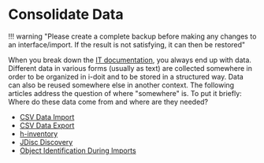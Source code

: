 # Consolidate Data

!!! warning "Please create a complete backup before making any changes to an interface/import. If the result is not satisfying, it can then be restored"

When you break down the [IT documentation](../glossary.md), you always end up with data. Different data in various forms (usually as text) are collected somewhere in order to be organized in i-doit and to be stored in a structured way. Data can also be reused somewhere else in another context. The following articles address the question of where "somewhere" is. To put it briefly: Where do these data come from and where are they needed?

-   [CSV Data Import](csv-data-import/index.md)
-   [CSV Data Export](csv-data-export.md)
-   [h-inventory](h-inventory.md)
-   [JDisc Discovery](jdisc/index.md)
-   [Object Identification During Imports](object-identification-during-imports.md)
